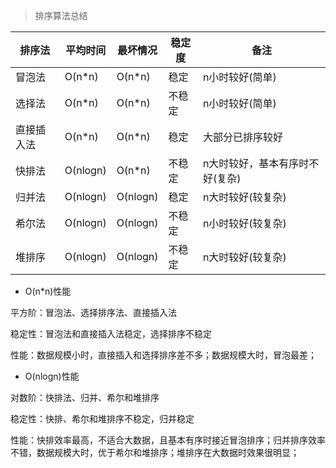 >排序算法总结
 
排序法 | 平均时间 | 最坏情况 | 稳定度 | 备注        
----- | ------- | ------- | ----- | ------------
冒泡法 |  O(n*n) |  O(n*n) | 稳定   | n小时较好(简单)
选择法 |  O(n*n) |  O(n*n) | 不稳定 | n小时较好(简单)
直接插入法 | O(n*n) | O(n*n) | 稳定   | 大部分已排序较好
快排法 | O(nlogn) | O(n*n) | 不稳定 | n大时较好，基本有序时不好(复杂)
归并法 | O(nlogn) | O(nlogn) | 稳定 | n大时较好(较复杂)
希尔法 | O(nlogn) | O(nlogn) | 不稳定 | n小时较好(较复杂)
堆排序 | O(nlogn) | O(nlogn) | 不稳定 | n大时较好(较复杂)

- O(n*n)性能

平方阶：冒泡法、选择排序法、直接插入法

稳定性：冒泡法和直接插入法稳定，选择排序不稳定

性能：数据规模小时，直接插入和选择排序差不多；数据规模大时，冒泡最差；

- O(nlogn)性能

对数阶：快排法、归并、希尔和堆排序

稳定性：快排、希尔和堆排序不稳定，归并稳定

性能：快排效率最高，不适合大数据，且基本有序时接近冒泡排序；归并排序效率不错，数据规模大时，优于希尔和堆排序；堆排序在大数据时效果很明显；
 
